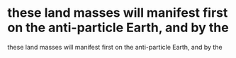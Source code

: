 # these land masses will manifest first on the anti-particle Earth, and by the

these land masses will manifest first on the anti-particle Earth, and by the